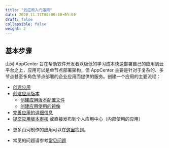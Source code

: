 ```yaml
---
title: "云应用入门指南"
date: 2020.11.11T00:00:00+09:00
draft: false
collapsible: false
weight: 2
---
```


## 基本步骤

山河 AppCenter 旨在帮助软件开发者以极低的学习成本快速部署自己的应用到云平台之上，应用可以是单节点部署架构，但 AppCenter 主要是针对于复杂的、多节点甚至多角色节点部署的企业应用而提供的服务。创建一个应用的主要流程：

- [创建应用](/appcenter/dev-platform/cluster-developer-guide/app/management/#创建应用)
- [创建应用版本](/appcenter/dev-platform/cluster-developer-guide/app-version/management/#创建应用版本)
  * [创建应用版本配置文件](/appcenter/dev-platform/cluster-developer-guide/app-version/management/#创建配置文件)
  * [创建应用使用的镜像](/appcenter/dev-platform/cluster-developer-guide/image-build/build)
- [完善应用的详细信息](/appcenter/dev-platform/cluster-developer-guide/app/management/#完善应用信息)
- [提交应用版本审核](/appcenter/dev-platform/cluster-developer-guide/app-version/management/#提交应用版本) 或直接发布到个人应用中心（内部使用的应用）

* 更多山河制作的应用可以在[这里](https://github.com/shanheAppcenter/)找到。

* 常见的问题请参考[常见问题](/appcenter/dev-platform/faq/cluster-faqs)

